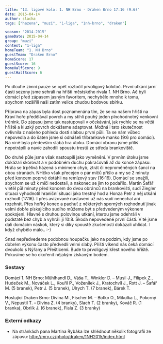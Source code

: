 ```yaml
---
title: "13. ligové kolo: 1. NH Brno - Draken Brno 17:16 (9:6)"
date: 2015-04-14
author: slacha
tags: ["hazena", "muzi", "1-liga", "1nh-brno", "draken"]

season: "2014-2015"
gameDate: 2015-04-14
group: "muzi"
contest: "1-liga"
homeTeam: "1. NH Brno"
guestTeam: "Draken Brno"
homeScore: 17
guestScore: 16
homeHalfScore: 9
guestHalfScore: 6
---
```


Po dlouhé zimní pauze se opět roztočil prvoligový kolotoč. První utkání jarní části sezony jsme sehráli na hřišti městského rivala 1. NH Brno. Ač byli domácí před zápasem jasným favoritem, nechybělo mnoho k tomu, abychom rozšířili naši zatím velice chudou bodovou sbírku.

Příprava na zápas byla dost poznamenána tím, že se na našem hřišti na Kraví hoře předělával povrch a my stihli pouhý jeden plnohodnotný venkovní trénink. Do zápasu jsme tak nastupovali v očekávání, jak rychle se na větší hřiště a kluzký povrch dokážeme adaptovat. Možná i tato skutečnost ovlivnila z našeho pohledu dosti slabou první půli. Ta se nám vůbec nepovedla a do šaten jsme si odnášeli tříbrankové manko (9:6 pro domácí). Na vině byla především slabá hra útoku. Domácí obranu jsme příliš nepotrápili a navíc zahodili spoustu trestů ze středu brankoviště.

Do druhé půle jsme však nastoupili jako vyměnění. V prvním útoku jsme dokázali skórovat a v podobném duchu pokračovali až do konce zápasu. Hrála se trpělivá házená s minimem chyb, ztrát či neproměněných šancí na obou stranách. NHčko však přecejen o pár míčů přišlo a my se 2 minuty před koncem poprvé dotáhli na remízový stav (16:16). Domácí se snažili, abychom se už k míči nedostali, a nakonec se jim to podařilo. Martin Šafář vletěl půl minuty před koncem do dvou obránců na brankovišti, sudí Ziegler situaci vyhodnotil hraniční situaci jako trestný hod a Honza Petr z něj utkání rozhodl (17:16). I přes avizované nastavení už nás sudí nenechal ani rozehrát. Přes hořký konec a pachuť z některých sporných rozhodnutí jinak velmi dobře pískajícího sudího můžeme být s předvedeným výkonem spokojeni. Hlavně s druhou polovinou utkání, kterou jsme odehráli v podstatě bez chyb a vyhráli ji 10:8. Škoda nepovedené první části. V té jsme dali domácím náskok, který si díky spoustě zkušeností dokázali uhlídat. I když chybělo málo.. :-)

Snad nepředvedeme podobnou houpačku jako na podzim, kdy jsme po dobrém výkonu často předvedli velmi slabý. Příští víkend nás čeká domácí dvoukolo s Nýřany a Přešticemi. Bude to prvoligový křest nového hřiště. Pokusíme se ho okořenit nějakým získaným bodem.

### Sestavy

Domácí 1. NH Brno: Mühlhandl D., Váša T., Winkler D. – Musil J., Filípek Z., Hudeček M., Nováček L., Kouřil P., Voženílek J., Kratochvíl J.,  Rott J. – Šafář M. (5 branek), Petr J. (5 branek), Ulrych T. (7 branek), Bárek T.

Hostující Draken Brno: Divina M., Fischer M. – Botko O., Mikulka L., Pokorný V., Nepustil T. – Divina Z. (4 branky), Slach T. (2 branky), Kováč R. (1 branka), Obrlík J. (6 branek), Fiala Z. (3 branky)

### Externí odkazy 

* Na stránkách pana Martina Rybáka lze shlédnout několik fotografií ze zápasu: http://mry.cz/photo/draken/1NH2015/index.html
